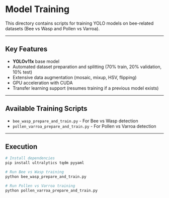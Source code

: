 # Model Training

This directory contains scripts for training YOLO models on bee-related datasets (Bee vs Wasp and Pollen vs Varroa).

---

## Key Features
- **YOLOv11x** base model
- Automated dataset preparation and splitting (70% train, 20% validation, 10% test)
- Extensive data augmentation (mosaic, mixup, HSV, flipping)
- GPU acceleration with CUDA
- Transfer learning support (resumes training if a previous model exists)

---

## Available Training Scripts
- `bee_wasp_prepare_and_train.py` - For Bee vs Wasp detection
- `pollen_varroa_prepare_and_train.py` - For Pollen vs Varroa detection

---

## Execution
```bash
# Install dependencies
pip install ultralytics tqdm pyyaml
```

```bash
# Run Bee vs Wasp training
python bee_wasp_prepare_and_train.py
```

```bash
# Run Pollen vs Varroa training
python pollen_varroa_prepare_and_train.py
```